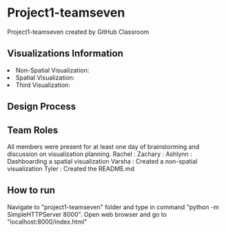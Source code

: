 # Project1-teamseven
Project1-teamseven created by GitHub Classroom

<h2> Visualizations Information </h2>
<li> Non-Spatial Visualization: </li>


<li> Spatial Visualization: </li>


<li> Third Visualization: </li>


<h2> Design Process </h2>



<h2> Team Roles </h2>
All members were present for at least one day of brainstorming and discussion on visualization planning.
Rachel : 
Zachary : 
Ashlynn : Dashboarding a spatial visualization
Varsha : Created a non-spatial visualization
Tyler :  Created the README.md


<h2> How to run </h2>
Navigate to "project1-teamseven" folder and type in command "python -m SimpleHTTPServer 8000". Open web browser and go to "localhost:8000/index.html"
